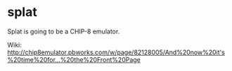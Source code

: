 splat
=====

Splat is going to be a CHIP-8 emulator.

Wiki: http://chip8emulator.pbworks.com/w/page/82128005/And%20now%20it's%20time%20for…%20the%20Front%20Page

